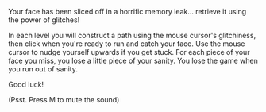 Your face has been sliced off in a horrific memory leak... retrieve it using the power of glitches!

In each level you will construct a path using the mouse cursor's glitchiness, then click when you're ready to run and catch your face. Use the mouse cursor to nudge yourself upwards if you get stuck. For each piece of your face you miss, you lose a little piece of your sanity. You lose the game when you run out of sanity.

Good luck!

(Psst. Press M to mute the sound)